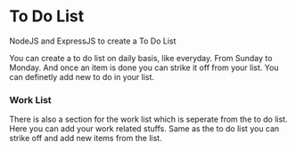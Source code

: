 # To Do List
NodeJS and ExpressJS to create a To Do List

You can create a to do list on daily basis, like everyday. From Sunday to Monday. And once an item is done you can strike it off from your list. You can definetly add new to do
in your list.

### Work List
There is also a section for the work list which is seperate from the to do list. Here you can add your work related stuffs. Same as the to do list you can strike off and add new items from the list.
